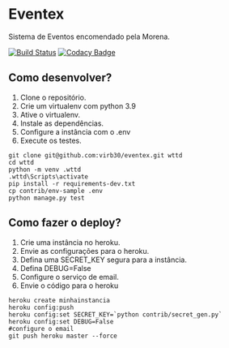 # Eventex

Sistema de Eventos encomendado pela Morena.

[![Build Status](https://travis-ci.org/virb30/eventex.svg?branch=master)](https://travis-ci.org/virb30/eventex)
[![Codacy Badge](https://app.codacy.com/project/badge/Grade/ee9fa56c431545c78efbc0497cc2a9e3)](https://www.codacy.com/gh/virb30/eventex/dashboard?utm_source=github.com&amp;utm_medium=referral&amp;utm_content=virb30/eventex&amp;utm_campaign=Badge_Grade)

## Como desenvolver?

1. Clone o repositório.
2. Crie um virtualenv com python 3.9
3. Ative o virtualenv.
4. Instale as dependências.
5. Configure a instância com o .env
6. Execute os testes.

```console
git clone git@github.com:virb30/eventex.git wttd
cd wttd
python -m venv .wttd
.wttd\Scripts\activate
pip install -r requirements-dev.txt
cp contrib/env-sample .env
python manage.py test
``` 

## Como fazer o deploy?

1. Crie uma instância no heroku.
2. Envie as configurações para o heroku.
3. Defina uma SECRET_KEY segura para a instância.
4. Defina DEBUG=False
5. Configure o serviço de email.
6. Envie o código para o heroku

```console
heroku create minhainstancia
heroku config:push
heroku config:set SECRET_KEY=`python contrib/secret_gen.py`
heroku config:set DEBUG=False
#configure o email
git push heroku master --force
```